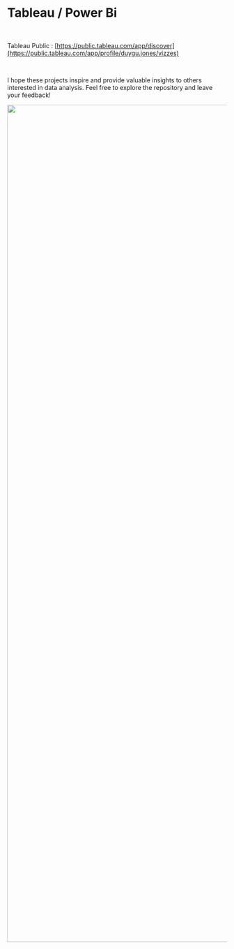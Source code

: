 # Tableau / Power Bi

</br>

Tableau Public : [https://public.tableau.com/app/discover](https://public.tableau.com/app/profile/duygu.jones/vizzes)

</br>

I hope these projects inspire and provide valuable insights to others interested in data analysis. Feel free to explore the repository and leave your feedback!
</br>

<img src="https://www.tableau.com/sites/default/files/2022-08/Products_Reader_Hero.png" width="1920" />
